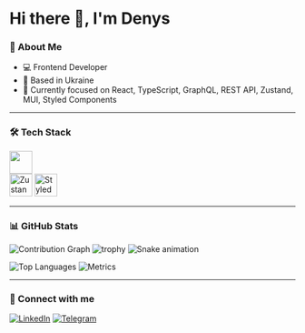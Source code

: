 # Hi there 👋, I'm Denys

### 🚀 About Me
- 💻 Frontend  Developer
- 📍 Based in Ukraine
- 🌱 Currently focused on React, TypeScript, GraphQL, REST API, Zustand, MUI, Styled Components

---

### 🛠 Tech Stack
<p>
  <img src="https://skillicons.dev/icons?i=html,css,js,ts,react,nextjs,graphql,redux,mui,figma,git" style="height:40px; min-height:40px;"/>
  <br/>
  <img src="https://img.shields.io/badge/Zustand-181717?style=flat&logo=react&logoColor=white" style="height:40px; min-height:40px;" alt="Zustand"/>
  <img src="https://img.shields.io/badge/Styled--Components-DB7093?style=flat&logo=styled-components&logoColor=white" style="height:40px; min-height:40px;" alt="Styled Components"/>
</p>

---

### 📊 GitHub Stats

![Contribution Graph](https://github-readme-activity-graph.vercel.app/graph?username=DenysKoliak11&theme=github-compact&count_private=true)
![trophy](https://github-profile-trophy.vercel.app/?username=DenysKoliak11&theme=radical&no-frame=true&row=1&column=6)
![Snake animation](https://raw.githubusercontent.com/DenysKoliak11/DenysKoliak11/output/github-contribution-grid-snake.svg)

![Top Languages](https://github-readme-stats.vercel.app/api/top-langs/?username=DenysKoliak11&layout=compact&theme=radical)
![Metrics](https://metrics.lecoq.io/DenysKoliak11?template=classic&isocalendar=1&languages=1&activity=1&followup=1&stars=1&base=header,activity,community,repositories&base.indepth=false&base.hireable=false&isocalendar.duration=half-year&config.timezone=Europe%2FKyiv)

---

### 🔗 Connect with me
[![LinkedIn](https://img.shields.io/badge/LinkedIn-blue?style=flat&logo=linkedin&logoColor=white)](https://www.linkedin.com/in/denys-koliak/)
[![Telegram](https://img.shields.io/badge/Telegram-2CA5E0?style=flat&logo=telegram&logoColor=white)](https://t.me/denys_koliak)

